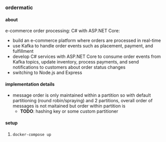 ### ordermatic
#### about
e-commerce order processing: C# with ASP.NET Core:
* build an e-commerce platform where orders are processed in real-time
* use Kafka to handle order events such as placement, payment, and fulfillment
* develop C# services with ASP.NET Core to consume order events from Kafka topics, update inventory, process payments, and send notifications to customers about order status changes
* switching to Node.js and Express

#### implementation details
* message order is only maintained within a partition so with default partitioning (round robin/spraying) and 2 partitions, overall order of messages is not maitained but order within partition is
  * **TODO**: hashing key or some custom partitioner

#### setup
1. `docker-compose up`
